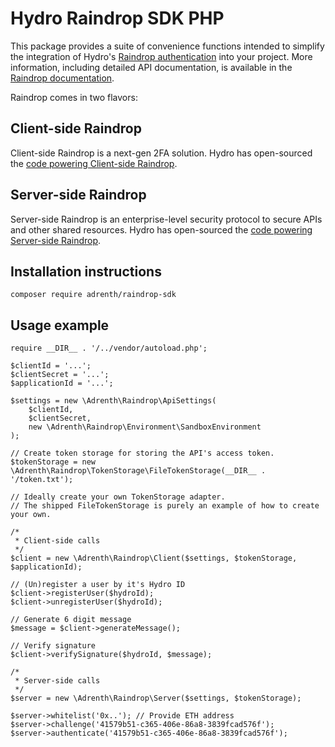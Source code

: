 # Hydro Raindrop SDK PHP

This package provides a suite of convenience functions intended to simplify the integration of Hydro's [Raindrop authentication](https://www.hydrogenplatform.com/hydro) into your project. 
More information, including detailed API documentation, is available in the [Raindrop documentation](https://www.hydrogenplatform.com/docs/hydro/v1/#Raindrop). 

Raindrop comes in two flavors:

## Client-side Raindrop

Client-side Raindrop is a next-gen 2FA solution. Hydro has open-sourced the [code powering Client-side Raindrop](https://github.com/hydrogen-dev/smart-contracts/tree/master/client-raindrop).

## Server-side Raindrop

Server-side Raindrop is an enterprise-level security protocol to secure APIs and other shared resources. Hydro has open-sourced the [code powering Server-side Raindrop](https://github.com/hydrogen-dev/smart-contracts/tree/master/hydro-token-and-raindrop-enterprise).

## Installation instructions

`composer require adrenth/raindrop-sdk`

## Usage example

```
require __DIR__ . '/../vendor/autoload.php';

$clientId = '...';
$clientSecret = '...';
$applicationId = '...';

$settings = new \Adrenth\Raindrop\ApiSettings(
    $clientId,
    $clientSecret,
    new \Adrenth\Raindrop\Environment\SandboxEnvironment
);

// Create token storage for storing the API's access token.
$tokenStorage = new \Adrenth\Raindrop\TokenStorage\FileTokenStorage(__DIR__ . '/token.txt');

// Ideally create your own TokenStorage adapter. 
// The shipped FileTokenStorage is purely an example of how to create your own.

/*
 * Client-side calls
 */
$client = new \Adrenth\Raindrop\Client($settings, $tokenStorage, $applicationId);

// (Un)register a user by it's Hydro ID
$client->registerUser($hydroId);
$client->unregisterUser($hydroId);

// Generate 6 digit message
$message = $client->generateMessage();

// Verify signature
$client->verifySignature($hydroId, $message);

/*
 * Server-side calls
 */
$server = new \Adrenth\Raindrop\Server($settings, $tokenStorage);

$server->whitelist('0x..'); // Provide ETH address
$server->challenge('41579b51-c365-406e-86a8-3839fcad576f');
$server->authenticate('41579b51-c365-406e-86a8-3839fcad576f');
```
